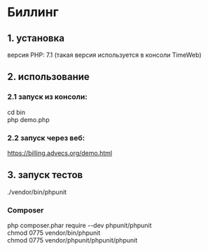 # Биллинг

## 1. установка
версия PHP: 7.1 (такая версия используется в консоли TimeWeb)  

## 2. использование

### 2.1 запуск из консоли:
cd bin  
php demo.php  

### 2.2 запуск через веб:
https://billing.advecs.org/demo.html  

## 3. запуск тестов 
./vendor/bin/phpunit  

### Composer
php composer.phar require --dev phpunit/phpunit  
chmod 0775 vendor/bin/phpunit  
chmod 0775 vendor/phpunit/phpunit/phpunit    